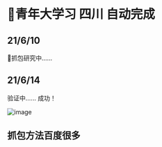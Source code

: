 <h1>💖青年大学习 四川  自动完成</h1>
<h2>21/6/10</h2> 
 💫抓包研究中......
<h2>21/6/14</h2> 
 验证中......
成功！
 
![image](https://raw.githubusercontent.com/lingPoint/dxx/main/F4U%60%7BT%40N~4RYNK%24NICGA7PK.png)

<h2>抓包方法百度很多</h2> 

